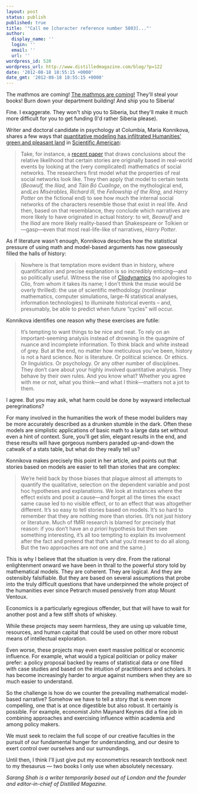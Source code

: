 ```yaml
---
layout: post
status: publish
published: true
title: '"Call me [character reference number 5803]..."'
author:
  display_name: ''
  login: ''
  email: ''
  url: ''
wordpress_id: 520
wordpress_url: http://www.distilledmagazine.com/blog/?p=122
date: '2012-08-18 18:55:15 +0000'
date_gmt: '2012-08-18 18:55:15 +0000'
---
```

<p>The mathmos are coming! <a href="http://distilledmagazine.com/wp-content/uploads/2012/08/paul_revere.jpg">The mathmos are coming!</a> They'll steal your books! Burn down your department building! And ship you to Siberia!</p>
<p>Fine. I exaggerate. They won't ship you to Siberia, but they'll make it much more difficult for you to get funding (I'd rather Siberia please).</p>
<p>Writer and doctoral candidate in psychology at Columbia, Maria Konnikova, shares a few ways that <a href="http://distilledmagazine.com/wp-content/uploads/2012/08/humanities-arent-a-science-stop-treating-them-like-one">quantitative modeling has infiltrated Humanities' green and pleasant land</a> in <a href="http://distilledmagazine.com/wp-content/uploads/2012/08/www.scientificamerican.com">Scientific American</a>:</p>
<blockquote><p>Take, for instance, a <a href="http://distilledmagazine.com/wp-content/uploads/2012/08/28002">recent paper</a> that draws conclusions about the relative likelihood that certain stories are originally based in real-world events by looking at the (very complicated) mathematics of social networks. The researchers first model what the properties of real social networks look like. They then apply that model to certain texts (<em>Beowulf, </em>the<em> Iliad,</em> and<em> Táin Bó Cuailnge</em>, on the mythological end, and<em>Les Misérables, Richard III, </em>the <em>Fellowship of the Ring</em>, and <em>Harry Potter</em> on the fictional end) to see how much the internal social networks of the characters resemble those that exist in real life. And then, based on that resemblance, they conclude which narratives are more likely to have originated in actual history: to wit, <em>Beowulf</em> and the <em>Iliad</em> are more likely reality-based than Shakespeare or Tolkien or—gasp—even that most real-life-like of narratives, <em>Harry Potter</em>.</p></blockquote>
<p><!--more--></p>
<p>As if literature wasn't enough, Konnikova describes how the statistical pressure of using math and model-based arguments has now gaseously filled the halls of history:</p>
<blockquote><p>Nowhere is that temptation more evident than in history, where quantification and precise explanation is so incredibly enticing—and so politically useful. Witness the rise of <a href="http://distilledmagazine.com/wp-content/uploads/2012/08/human-cycles-history-as-science-1.11078">Cliodynamics</a> (no apologies to Clio, from whom it takes its name; I don’t think the muse would be overly thrilled): the use of scientific methodology (nonlinear mathematics, computer simulations, large-N statistical analyses, information technologies) to illuminate historical events – and, presumably, be able to predict when future “cycles” will occur.</p></blockquote>
<p>Konnikova identifies one reason why these exercises are futile:</p>
<blockquote><p>It’s tempting to want things to be nice and neat. To rely on an important-seeming analysis instead of drowning in the quagmire of nuance and incomplete information. To think black and white instead of grey. But at the end, no matter how meticulous you’ve been, history is not a hard science. Nor is literature. Or political science. Or ethics. Or linguistics. Or psychology. Or any other number of disciplines. They don’t care about your highly involved quantitative analysis. They behave by their own rules. And you know what? Whether you agree with me or not, what you think—and what I think—matters not a jot to them.</p></blockquote>
<p>I agree. But you may ask, what harm could be done by wayward intellectual peregrinations?</p>
<p>For many involved in the humanities the work of these model builders may be more accurately described as a drunken stumble in the dark. Often these models are simplistic applications of basic math to a large data set without even a hint of context. Sure, you'll get slim, elegant results in the end, and these results will have gorgeous numbers paraded up-and-down the catwalk of a stats table, but what do they really tell us?</p>
<p>Konnikova makes precisely this point in her article, and points out that stories based on models are easier to tell than stories that are complex:</p>
<blockquote><p>We’re held back by those biases that plague almost all attempts to quantify the qualitative, selection on the dependent variable and post hoc hypotheses and explanations. We look at instances where the effect exists and posit a cause—and forget all the times the exact same cause led to no visible effect, or to an effect that was altogether different. It’s so easy to tell stories based on models. It’s so hard to remember that they are nothing more than stories. (It’s not just history or literature. Much of fMRI research is blamed for precisely that reason: if you don’t have an <em>a priori</em> hypothesis but then see something interesting, it’s all too tempting to explain its involvement after the fact and pretend that that’s what you’d meant to do all along. But the two approaches are not one and the same.)</p></blockquote>
<p>This is why I believe that the situation is very dire. From the rational enlightenment onward we have been in thrall to the powerful story told by mathematical models. They are coherent. They are logical. And they are ostensibly falsifiable. But they are based on several assumptions that probe into the truly difficult questions that have underpinned the whole project of the humanities ever since Petrarch mused pensively from atop Mount Ventoux.</p>
<p>Economics is a particularly egregious offender, but that will have to wait for another post and a few stiff shots of whiskey.</p>
<p>While these projects may seem harmless, they are using up valuable time, resources, and human capital that could be used on other more robust means of intellectual exploration.</p>
<p>Even worse, these projects may even exert massive political or economic influence. For example, what would a typical politician or policy maker prefer: a policy proposal backed by reams of statistical data or one filled with case studies and based on the intuition of practitioners and scholars. It has become increasingly harder to argue against numbers when they are so much easier to understand.</p>
<p>So the challenge is how do we counter the prevailing mathematical model-based narrative? Somehow we have to tell a story that is even more compelling, one that is at once digestible but also robust. It certainly is possible. For example, economist John Maynard Keynes did a fine job in combining approaches and exercising influence within academia and among policy makers.</p>
<p>We must seek to reclaim the full scope of our creative faculties in the pursuit of our fundamental hunger for understanding, and our desire to exert control over ourselves and our surroundings.</p>
<p>Until then, I think I'll just give put my econometrics research textbook next to my thesaurus — two books I only use when absolutely necessary.</p>
<p><em>Sarang Shah is a writer temporarily based out of London and the founder and editor-in-chief of Distilled Magazine.</em></p>
